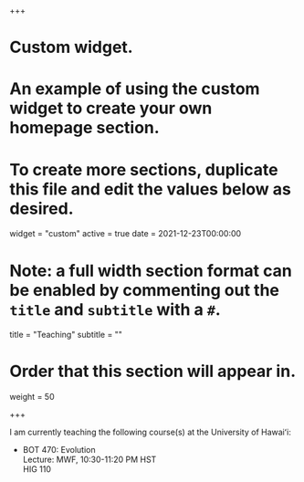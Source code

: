 +++
# Custom widget.
# An example of using the custom widget to create your own homepage section.
# To create more sections, duplicate this file and edit the values below as desired.
widget = "custom"
active = true
date = 2021-12-23T00:00:00

# Note: a full width section format can be enabled by commenting out the `title` and `subtitle` with a `#`.
title = "Teaching"
subtitle = ""

# Order that this section will appear in.
weight = 50

+++

I am currently teaching the following course(s) at the University of Hawaiʻi:

- BOT 470: Evolution \
  Lecture: MWF, 10:30-11:20 PM HST \
  HIG 110
